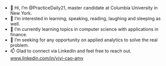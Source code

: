 - 👋 Hi, I’m @PracticeDaily21, master candidate at Columbia University in New York.
- 👀 I’m interested in learning, speaking, reading, laughing and sleeping as well.
- 🌱 I’m currently learning topics in computer science with applications in finance.
- 💞️ I’m seeking for any opportunity on applied analytics to solve the real problem. 
- 📫 Glad to connect via LinkedIn and feel free to reach out. www.linkedin.com/in/yiyi-cao-amy

<!---
PracticeDaily21/PracticeDaily21 is a ✨ special ✨ repository because its `README.md` (this file) appears on your GitHub profile.
You can click the Preview link to take a look at your changes. 
--->
